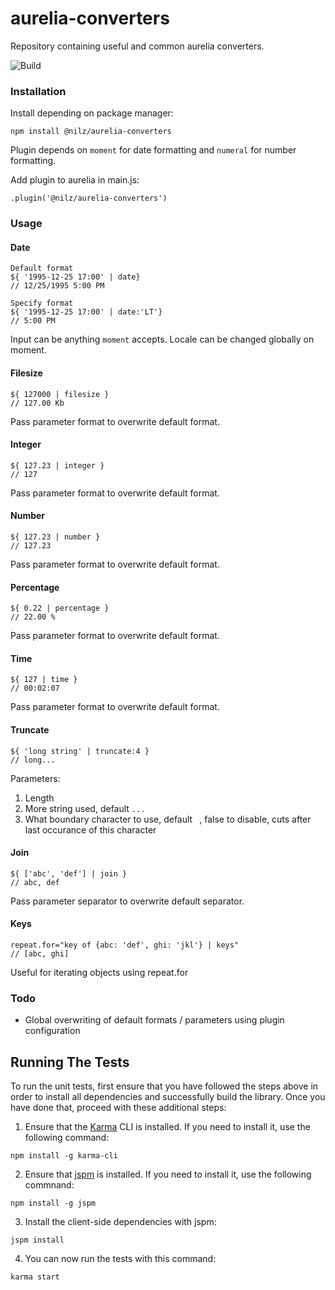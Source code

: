 # aurelia-converters

Repository containing useful and common aurelia converters.

![Build](https://travis-ci.org/Nilz11/aurelia-converters.svg?branch=master)

### Installation

Install depending on package manager:

`npm install @nilz/aurelia-converters`

Plugin depends on `moment` for date formatting and `numeral` for number formatting.

Add plugin to aurelia in main.js:

`.plugin('@nilz/aurelia-converters')`

### Usage

#### Date

```
Default format
${ '1995-12-25 17:00' | date}
// 12/25/1995 5:00 PM

Specify format
${ '1995-12-25 17:00' | date:'LT'}
// 5:00 PM
```

Input can be anything `moment` accepts. Locale can be changed globally on moment.

#### Filesize

```
${ 127000 | filesize }
// 127.00 Kb
```

Pass parameter format to overwrite default format.

#### Integer

```
${ 127.23 | integer }
// 127
```

Pass parameter format to overwrite default format.

#### Number

```
${ 127.23 | number }
// 127.23
```

Pass parameter format to overwrite default format.

#### Percentage

```
${ 0.22 | percentage }
// 22.00 %
```

Pass parameter format to overwrite default format.

#### Time

```
${ 127 | time }
// 00:02:07
```

Pass parameter format to overwrite default format.

#### Truncate

```
${ 'long string' | truncate:4 }
// long...
```

Parameters:
1. Length
2. More string used, default `...`
3. What boundary character to use, default ` `, false to disable, cuts after last occurance of this character

#### Join

```
${ ['abc', 'def'] | join }
// abc, def
```

Pass parameter separator to overwrite default separator.

#### Keys

```
repeat.for="key of {abc: 'def', ghi: 'jkl'} | keys"
// [abc, ghi]
```

Useful for iterating objects using repeat.for

### Todo

- Global overwriting of default formats / parameters using plugin configuration

## Running The Tests

To run the unit tests, first ensure that you have followed the steps above in order to install all dependencies and successfully build the library. Once you have done that, proceed with these additional steps:

1. Ensure that the [Karma](http://karma-runner.github.io/) CLI is installed. If you need to install it, use the following command:

  ```shell
  npm install -g karma-cli
  ```
2. Ensure that [jspm](http://jspm.io/) is installed. If you need to install it, use the following commnand:

  ```shell
  npm install -g jspm
  ```
3. Install the client-side dependencies with jspm:

  ```shell
  jspm install
  ```

4. You can now run the tests with this command:

  ```shell
  karma start
  ```
